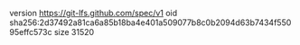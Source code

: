 version https://git-lfs.github.com/spec/v1
oid sha256:2d37492a81ca6a85b18ba4e401a509077b8c0b2094d63b7434f55095effc573c
size 31520
